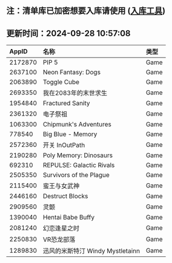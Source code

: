 ## 注：清单库已加密想要入库请使用 ([入库工具](https://github.com/BlankTMing/ManifestAutoUpdate/releases))

## 更新时间：2024-09-28 10:57:08
| AppID | 名称 | 类型  |
| :-------------------- | :----------------------------- | :----------- |
| 2172870 | PIP 5| Game |
| 2637100 | Neon Fantasy: Dogs| Game |
| 2063890 | Toggle Cube| Game |
| 2693350 | 我在2083年的末世求生| Game |
| 1954840 | Fractured Sanity| Game |
| 2361320 | 电子祭祖| Game |
| 1063300 | Chipmunk's Adventures| Game |
| 778540 | Big Blue - Memory| Game |
| 2572360 | 开关 InOutPath| Game |
| 2190280 | Poly Memory: Dinosaurs| Game |
| 692310 | REPULSE: Galactic Rivals| Game |
| 2505350 | Survivors of the Plague| Game |
| 2115400 | 蛮王与女武神| Game |
| 2446160 | Destruct Blocks| Game |
| 2909560 | 灵颤| Game |
| 1390040 | Hentai Babe Buffy| Game |
| 2081240 | 幻恋逢星之时| Game |
| 2250830 | VR恐龙部落 | Game |
| 1289830 | 迅风的米斯特汀 Windy Mystletainn| Game |
